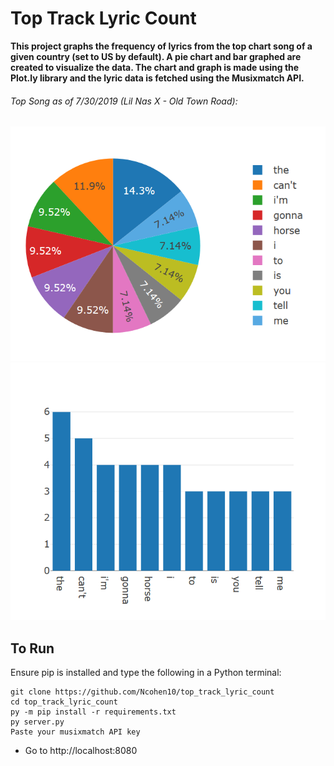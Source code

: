 # Top Track Lyric Count #

**This project graphs the frequency of lyrics from the top chart song of a given country (set to US by default). A pie chart and bar graphed are created to visualize the data. The chart and graph is made using the Plot.ly library and the lyric data is fetched using the Musixmatch API.**




###### Top Song as of 7/30/2019 (Lil Nas X - Old Town Road):
![alt text](https://github.com/Ncohen10/top_track_lyric_count/blob/master/assets/pie_chart.png)
![alt_text](https://github.com/Ncohen10/top_track_lyric_count/blob/master/assets/bar_graph.png)


## To Run
Ensure pip is installed and type the following in a Python terminal:
```
git clone https://github.com/Ncohen10/top_track_lyric_count
cd top_track_lyric_count
py -m pip install -r requirements.txt
py server.py
Paste your musixmatch API key
```
* Go to http://localhost:8080
